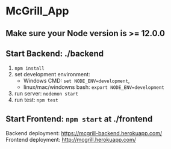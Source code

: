 # McGrill_App
## Make sure your Node version is >= 12.0.0
## Start Backend: ./backend
1. ```npm install```
2. set development environment:
    * Windows CMD: ```set NODE_ENV=development```,
    * linux/mac/windowns bash: ```export NODE_ENV=development```
1. run server: ```nodemon start```
2. run test: ```npm test```
## Start Frontend: ```npm start``` at ./frontend

Backend deployment: https://mcgrill-backend.herokuapp.com/  
Frontend deployment: http://mcgrill.herokuapp.com/
